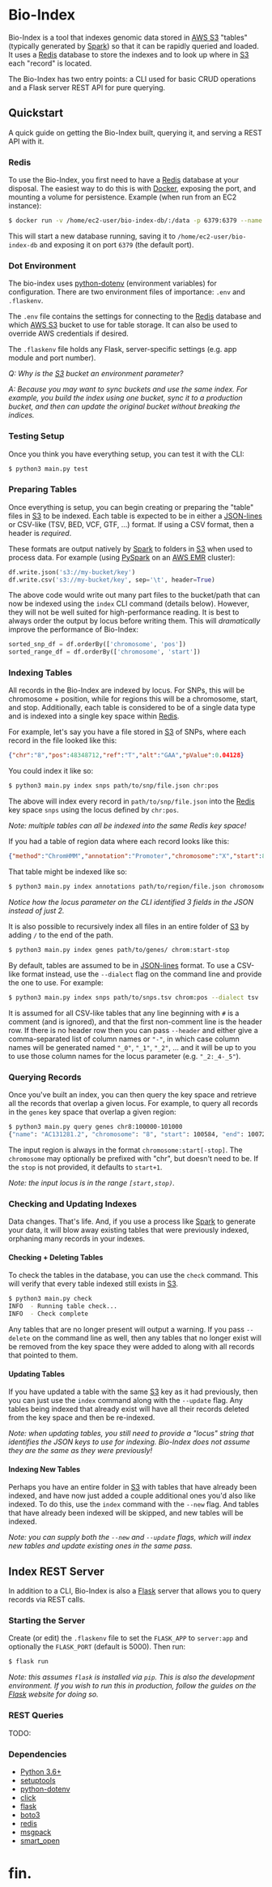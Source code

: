 # Bio-Index

Bio-Index is a tool that indexes genomic data stored in [AWS S3][s3] "tables" (typically generated by [Spark][spark]) so that it can be rapidly queried and loaded. It uses a [Redis][redis] database to store the indexes and to look up where in [S3][s3] each "record" is located.

The Bio-Index has two entry points: a CLI used for basic CRUD operations and a Flask server REST API for pure querying. 

## Quickstart

A quick guide on getting the Bio-Index built, querying it, and serving a REST API with it.

### Redis

To use the Bio-Index, you first need to have a [Redis][redis] database at your disposal. The easiest way to do this is with [Docker][docker], exposing the port, and mounting a volume for persistence. Example (when run from an EC2 instance):

```bash
$ docker run -v /home/ec2-user/bio-index-db/:/data -p 6379:6379 --name bioindex -d redis
```

This will start a new database running, saving it to `/home/ec2-user/bio-index-db` and exposing it on port `6379` (the default port).

### Dot Environment

The bio-index uses [python-dotenv][dotenv] (environment variables) for configuration. There are two environment files of importance: `.env` and `.flaskenv`.

The `.env` file contains the settings for connecting to the [Redis][redis] database and which [AWS S3][s3] bucket to use for table storage. It can also be used to override AWS credentials if desired.

The `.flaskenv` file holds any Flask, server-specific settings (e.g. app module and port number).

_Q: Why is the [S3][s3] bucket an environment parameter?_

_A: Because you may want to sync buckets and use the same index. For example, you build the index using one bucket, sync it to a production bucket, and then can update the original bucket without breaking the indices._

### Testing Setup

Once you think you have everything setup, you can test it with the CLI:

```bash
$ python3 main.py test
```

### Preparing Tables

Once everything is setup, you can begin creating or preparing the "table" files in [S3][s3] to be indexed. Each table is expected to be in either a [JSON-lines][json-lines] or CSV-like (TSV, BED, VCF, GTF, ...) format. If using a CSV format, then a header is _required_. 

These formats are output natively by [Spark][spark] to folders in [S3][s3] when used to process data. For example (using [PySpark][pyspark] on an [AWS EMR][emr] cluster):

```python
df.write.json('s3://my-bucket/key')
df.write.csv('s3://my-bucket/key', sep='\t', header=True)
```

The above code would write out many part files to the bucket/path that can now be indexed using the `index` CLI command (details below). However, they will not be well suited for high-performance reading. It is best to always order the output by locus before writing them. This will _dramatically_ improve the performance of Bio-Index:

```python
sorted_snp_df = df.orderBy(['chromosome', 'pos'])
sorted_range_df = df.orderBy(['chromosome', 'start'])
```

### Indexing Tables

All records in the Bio-Index are indexed by locus. For SNPs, this will be chromosome + position, while for regions this will be a chromosome, start, and stop. Additionally, each table is considered to be of a single data type and is indexed into a single key space within [Redis][redis].

For example, let's say you have a file stored in [S3][s3] of SNPs, where each record in the file looked like this:

```json
{"chr":"8","pos":48348712,"ref":"T","alt":"GAA","pValue":0.04128}
```

You could index it like so:

```bash
$ python3 main.py index snps path/to/snp/file.json chr:pos
```

The above will index every record in `path/to/snp/file.json` into the [Redis][redis] key space `snps` using the locus defined by `chr:pos`.

_Note: multiple tables can all be indexed into the same Redis key space!_

If you had a table of region data where each record looks like this:

```json
{"method":"ChromHMM","annotation":"Promoter","chromosome":"X","start":83282,"end":83499,"score":34}
```

That table might be indexed like so:

```bash
$ python3 main.py index annotations path/to/region/file.json chromosome:start-end
```

_Notice how the locus parameter on the CLI identified 3 fields in the JSON instead of just 2._

It is also possible to recursively index all files in an entire folder of [S3][s3] by adding `/` to the end of the path.

```bash
$ python3 main.py index genes path/to/genes/ chrom:start-stop
```

By default, tables are assumed to be in [JSON-lines][json-lines] format. To use a CSV-like format instead, use the `--dialect` flag on the command line and provide the one to use. For example:

```bash
$ python3 main.py index snps path/to/snps.tsv chrom:pos --dialect tsv
```

It is assumed for all CSV-like tables that any line beginning with `#` is a comment (and is ignored), and that the first non-comment line is the header row. If there is no header row then you can pass `--header` and either give a comma-separated list of column names or `"-"`, in which case column names will be generated named `"_0"`, `"_1"`, `"_2"`, ... and it will be up to you to use those column names for the locus parameter (e.g. `"_2:_4-_5"`).

### Querying Records

Once you've built an index, you can then query the key space and retrieve all the records that overlap a given locus. For example, to query all records in the `genes` key space that overlap a given region:

```bash
$ python3 main.py query genes chr8:100000-101000
{"name": "AC131281.2", "chromosome": "8", "start": 100584, "end": 100728, "ensemblId": "ENSG00000254193", "type": "processed_pseudogene"}
```

The input region is always in the format `chromosome:start[-stop]`. The `chromosome` may optionally be prefixed with "chr", but doesn't need to be. If the `stop` is not provided, it defaults to `start+1`.

_Note: the input locus is in the range `[start,stop)`._

### Checking and Updating Indexes

Data changes. That's life. And, if you use a process like [Spark][spark] to generate your data, it will blow away existing tables that were previously indexed, orphaning many records in your indexes.

#### Checking + Deleting Tables

To check the tables in the database, you can use the `check` command. This will verify that every table indexed still exists in [S3][s3].

```bash
$ python3 main.py check
INFO  - Running table check...
INFO  - Check complete
```

Any tables that are no longer present will output a warning. If you pass `--delete` on the command line as well, then any tables that no longer exist will be removed from the key space they were added to along with all records that pointed to them.

#### Updating Tables

If you have updated a table with the same [S3][s3] key as it had previously, then you can just use the `index` command along with the `--update` flag. Any tables being indexed that already exist will have all their records deleted from the key space and then be re-indexed.

_Note: when updating tables, you still need to provide a "locus" string that identifies the JSON keys to use for indexing. Bio-Index does not assume they are the same as they were previously!_

#### Indexing New Tables

Perhaps you have an entire folder in [S3][s3] with tables that have already been indexed, and have now just added a couple additional ones you'd also like indexed. To do this, use the `index` command with the `--new` flag. And tables that have already been indexed will be skipped, and new tables will be indexed.

_Note: you can supply both the `--new` and `--update` flags, which will index new tables and update existing ones in the same pass._

## Index REST Server

In addition to a CLI, Bio-Index is also a [Flask][flask] server that allows you to query records via REST calls.

### Starting the Server

Create (or edit) the `.flaskenv` file to set the `FLASK_APP` to `server:app` and optionally the `FLASK_PORT` (default is 5000). Then run:

```bash
$ flask run
```

_Note: this assumes `flask` is installed via `pip`. This is also the development environment. If you wish to run this in production, follow the guides on the [Flask][flask] website for doing so._

### REST Queries

TODO:

### Dependencies

* [Python 3.6+][python]
* [setuptools][setuptools]
* [python-dotenv][dotenv]
* [click][click]
* [flask][flask]
* [boto3][boto3]
* [redis][python-redis]
* [msgpack][msgpack]
* [smart_open][smart_open]

# fin.

[python]: https://www.python.org/
[setuptools]: https://setuptools.readthedocs.io/en/latest/
[dotenv]: https://saurabh-kumar.com/python-dotenv/
[redis]: https://redis.io/
[docker]: https://hub.docker.com/_/redis/
[s3]: https://docs.aws.amazon.com/AmazonS3/latest/dev/Welcome.html
[emr]: https://aws.amazon.com/emr/
[click]: https://click.palletsprojects.com/en/7.x/quickstart/
[flask]: https://www.palletsprojects.com/p/flask/
[boto3]: https://aws.amazon.com/sdk-for-python/
[msgpack]: https://msgpack-python.readthedocs.io/en/latest/api.html
[smart_open]: https://pypi.org/project/smart-open/
[python-redis]: https://pypi.org/project/redis/
[spark]: https://spark.apache.org/
[pyspark]: https://spark.apache.org/docs/latest/api/python/pyspark.html
[json-lines]: http://jsonlines.org/examples/
